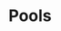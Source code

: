 ---
layout: forum/category
title: Pools
category: true
summary: Talk about mining pools
id: 4372388
group-id: bitcoinmine
---